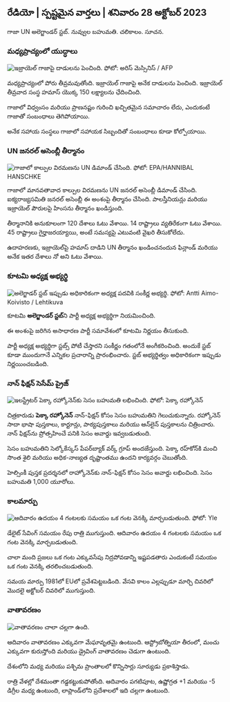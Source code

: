 ## రేడియో \| స్పష్టమైన వార్తలు \| శనివారం 28 అక్టోబర్ 2023

గాజా UN అలెగ్జాండర్ స్టబ్. నువ్వుల బహుమతి. చలికాలం. సూచన.

### మధ్యప్రాచ్యంలో యుద్ధాలు

![ఇజ్రాయెల్ గాజాపై దాడులను పెంచింది. ఫోటో: అరిస్ మెస్సినిస్ / AFP](https://images.cdn.yle.fi/image/upload/c_crop,h_2880,w_5120,x_0,y_531/ar_1.77777777777777777,c_fill,g_777,c_fill,g_705.d_10q_auto:eco/f_auto/fl_lossy/v1698410872/39-1192351653bb10bf0b47)

మధ్యప్రాచ్యంలో పోరు తీవ్రమవుతోంది. ఇజ్రాయెల్ గాజాపై అనేక దాడులను పెంచింది. ఇజ్రాయెల్ తీవ్రవాద సంస్థ హమాస్ యొక్క 150 లక్ష్యాలను ఛేదించింది.

గాజాలో విధ్వంసం మరియు ప్రాణనష్టం గురించి ఖచ్చితమైన సమాచారం లేదు, ఎందుకంటే గాజాతో సంబంధాలు తెగిపోయాయి.

అనేక సహాయ సంస్థలు గాజాలో సహాయక సిబ్బందితో సంబంధాలు కూడా కోల్పోయాయి.

### UN జనరల్ అసెంబ్లీ తీర్మానం

![గాజాలో కాల్పుల విరమణను UN డిమాండ్ చేసింది. ఫోటో: EPA/HANNIBAL HANSCHKE](https://images.cdn.yle.fi/image/upload/c_crop,h_3150,w_5600,x_0,y_268/ar_1.777777777777777_f_ace57777777_f_ace50,hp_10/q_auto:eco/f_auto/fl_lossy/v1698499380/39-1192714653d0ab7d4d4c)

గాజాలో మానవతావాద కాల్పుల విరమణను UN జనరల్ అసెంబ్లీ డిమాండ్ చేసింది. ఐక్యరాజ్యసమితి జనరల్ అసెంబ్లీ ఈ అంశంపై తీర్మానం చేసింది. పాలస్తీనియన్లు మరియు ఇజ్రాయెల్ పౌరులపై హింసను తీర్మానం ఖండిస్తుంది.

తీర్మానానికి అనుకూలంగా 120 దేశాలు ఓటు వేశాయి. 14 రాష్ట్రాలు వ్యతిరేకంగా ఓటు వేశాయి. 45 రాష్ట్రాలు గైర్హాజరయ్యాయి, అంటే సమస్యపై ఎటువంటి వైఖరి తీసుకోలేదు.

ఉదాహరణకు, ఇజ్రాయెల్‌పై హమాస్ దాడిని UN తీర్మానం ఖండించనందున ఫిన్లాండ్ మరియు అనేక ఇతర దేశాలు నో అని ఓటు వేశాయి.

### కూటమి అధ్యక్ష అభ్యర్థి

![అలెగ్జాడర్ స్టబ్ ఇప్పుడు అధికారికంగా అధ్యక్ష పదవికి సంకీర్ణ అభ్యర్థి. ఫోటో: Antti Aimo-Koivisto / Lehtikuva](https://images.cdn.yle.fi/image/upload/c_crop,h_2880,w_5120,x_0,y_287/ar_1.777777777777777,facefill1,c_5h_5.0/q_auto:eco/f_auto/fl_lossy/v1698494219/39-1192698653cf6c267686)

కూటమి **అలెగ్జాండర్ స్టబ్**ని పార్టీ అధ్యక్ష అభ్యర్థిగా నియమించింది.

ఈ అంశంపై జరిగిన అసాధారణ పార్టీ సమావేశంలో కూటమి నిర్ణయం తీసుకుంది.

పార్టీ అధ్యక్ష అభ్యర్థిగా స్టబ్స్ పోటీ చేస్తారని సంకీర్ణం గతంలోనే అంగీకరించింది. అందుకే స్టబ్ కూడా ముందుగానే ఎన్నికల ప్రచారాన్ని ప్రారంభించారు. స్టబ్ అభ్యర్థిత్వం అధికారికంగా ఇప్పుడు నిర్ణయించబడింది.

### నాన్ ఫిక్షన్ సెసేమ్ ప్రైజ్

![ఇలస్ట్రేటర్ పెక్కా రహ్కోనెన్‌కు సెసం బహుమతి లభించింది. ఫోటో: పెక్కా రహ్కోనెన్](https://images.cdn.yle.fi/image/upload/c_crop,h_861,w_1531,x_2,y_65/ar_1.7777777777777777,c_fill:g_faces/h1670,wd_0r_toeco/f_auto/fl_lossy/v1698504762/39-1192741653d1f5e2611a)

చిత్రకారుడు **పెక్కా రహ్కోనెన్** నాన్-ఫిక్షన్ కోసం సెసం బహుమతిని గెలుచుకున్నారు. రహ్కోనెన్ సాదా భాషా పుస్తకాలు, కార్టూన్లు, పాఠ్యపుస్తకాలు మరియు ఆన్‌లైన్ పుస్తకాలను చిత్రించారు. నాన్ ఫిక్షన్‌ను ప్రోత్సహించే పనికి సెసం అవార్డు ఇవ్వబడుతుంది.

సెసం బహుమతిని సెల్కోకేస్కస్ పేపర్‌బ్యాక్ వర్క్ గ్రూప్ అందజేస్తుంది. పెక్కా రహ్‌కోన్‌కి మంచి సొంత శైలి మరియు అధిక-నాణ్యత దృష్టాంతము ఉందని కార్యవర్గం చెబుతోంది.

హెల్సింకీ పుస్తక ప్రదర్శనలో రాహ్కోనెన్‌కు నాన్-ఫిక్షన్ కోసం సెసం అవార్డు లభించింది. సెసం బహుమతి 1,000 యూరోలు.

### కాలమార్పు

![ఆదివారం ఉదయం 4 గంటలకు సమయం ఒక గంట వెనక్కి మార్చబడుతుంది. ఫోటో: Yle](https://images.cdn.yle.fi/image/upload/c_crop,h_900,w_1600,x_0,y_0/ar_1.7777777777777777,c_fill,g_faces,h_6710,w_pco_to/f_auto/fl_lossy/v1603530654/14-svyle-6142553197327452bd)

డేలైట్ సేవింగ్ సమయం రేపు రాత్రి ముగుస్తుంది. ఆదివారం ఉదయం 4 గంటలకు సమయం ఒక గంట వెనక్కి మార్చబడుతుంది.

చాలా మంది ప్రజలు ఒక గంట ఎక్కువసేపు నిద్రపోవడాన్ని ఇష్టపడతారు ఎందుకంటే సమయం ఒక గంట వెనక్కి తరలించబడుతుంది.

సమయ మార్పు 1981లో EUలో ప్రవేశపెట్టబడింది. వేసవి కాలం ఎల్లప్పుడూ మార్చి చివరిలో మొదలై అక్టోబర్ చివరిలో ముగుస్తుంది.

### వాతావరణం

![వాతావరణం చాలా చల్లగా ఉంది.](https://images.cdn.yle.fi/image/upload/c_crop,h_1080,w_1919,x_0,y_0/ar_1.7777777777777777,c_fill,g_faces,wd_1620.0/q_auto:eco/f_auto/fl_lossy/v1698504972/39-1192742653d20d3625ce)

ఆదివారం వాతావరణం ఎక్కువగా మేఘావృతమై ఉంటుంది. ఆస్ట్రోబోత్నియా తీరంలో, మంచు ఎక్కువగా కురుస్తోంది మరియు డ్రైవింగ్ వాతావరణం చెడుగా ఉంటుంది.

దేశంలోని మధ్య మరియు పశ్చిమ ప్రాంతాలలో కొన్నిసార్లు సూర్యుడు ప్రకాశిస్తాడు.

రాత్రి వేళల్లో దేశమంతా గడ్డకట్టుకుపోతోంది. ఆదివారం పగటిపూట, ఉష్ణోగ్రత +1 మరియు -5 డిగ్రీల మధ్య ఉంటుంది, లాప్లాండ్‌లోని ప్రదేశాలలో ఇది చల్లగా ఉంటుంది.